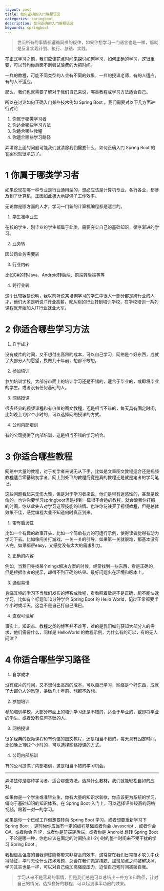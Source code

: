 ```yaml
---
layout: post
title: 如何正确的入门编程语言
categories: springboot
description: 如何正确的入门编程语言
keywords: springboot
---
```




>世间所有的事情都遵循同样的规律，如果你想学习一门语言也是一样，那就是反复实现计划、执行、总结、实践。

在正式学习之前，我们应该花点时间来探讨如何学习，如何正确的学习，这很重要，可以节约你后面不断尝试浪费的大把时间。

一样的教程，可能不同类型的人会有不同的效果，一样的授课老师，有的人适应，有的人不适应。

那么，我们也就需要了解对于我们自己来说，哪类教程或学习方法适合自己。

所以在讨论如何正确入门某些技术例如 Spring Boot ，我们需要对以下几方面进行讨论

1. 你属于哪类学习者
2. 你适合哪些学习方法
3. 你适合哪些教程
4. 你适合哪些学习路径

弄清除上面的问题可能我们就清除我们需要什么，如何正确入门 Spring Boot 的答案也就很清楚了。



# 1 你属于哪类学习者

如果说现在哪一种专业是行业通用型的，想必应该是计算机专业，各行各业，都涉及到了计算机，正因如此极大地提供了工作效率。

无论你是哪方面的人才，学习一门新的计算机编程都是适合的。

1. 学生准毕业生

在校的学生、刚毕业的学生都属于此类，需要夯实自己的基础知识，循序渐进的学习。

2. 业务转

因公司业务需要转

3. 行业内转

比如C#的转Java，Android转后端、前端转后端等等


4. 跨行业转

这个比较容易说明，我以前听说某培训学习的学生中很大一部分都是跨行业的人才，他们大多是听说IT行业高薪，就从别的行业转到培训学校，在学校培训一系列课程就开始加入IT行业就业大军。



# 2 你适合哪些学习方法
1. 自学成才

没有成片的时间，又不想付出高昂的成本，可以自己学习，网络是个好东西，成就了大部分人的愿望，换做几十年前，想都不敢想。

2. 参加培训

参加培训学校，大部分市面上的培训学习还是不错的，适合于毕业的，或即将毕业的学生。或者没有任何基础的人。

3. 网络授课

很多经典的视频课程和有价值的图文教程，还是相当不错的，每天具有固定时间，比如晚上1到2个小时的，可以选择网络授课的方式。

4. 公司内部培训

有的公司提供了内部培训，这是相当不错的学习机会。





# 3 你适合哪些教程
网络中大量的教程，对于初学者来说无从下手，比如是文章图文教程适合还是视频教程适合零基础初学者。网上到处飞的教程究竟是真的教程还是就是笔者的学习笔记。

这些问题看起来无伤大雅，但是对于学习者来说，他们是带有迷惑性的，甚至是致命的，也许你要学习springboot但是找到一篇很不合适的教程，就会浪费你打把的时间，你从此失去对学习这项技能的热情。也许你花钱买了视频教程，但是总体效果不佳，感觉编程大业不知道何时真正到来。

1. 带有启发性
   
比如一个有趣的故事开头，比如一个简单有力的可运行示例，使得读者觉得有动力学习下去。比如像闯关打游戏，一关一关的引导，如果第一关就很难，那基本没有人完，如果都很easy，又感觉没有太大的需求引力。

2. 正确的内容
   
例如，当我们寻找某个ningx解决方案的时候，经常找到一些东西，看是正确的，但是根据作者的提示，却得不到正确的结果。最好问题出在环境和版本上。

3. 通俗易懂
   
身临其境的学习下当我们发布的博客或教程，看看照着做是不是正确，能不能快速学习，比如有个标题叫10分钟学会 Spring Boot 的 Hello World，记过正常都要半个小时或半天，这岂不是自己打自己嘴巴。

4. 直观可理解
   
事实上，知识点、教程之类的博客并不难写，难的是我们如何获知大部分人的需求，他们需要什么，同样是 HelloWorld 的教程示例，为什么有的可以，有的无人问津？

# 4 你适合哪些学习路径

1. 自学成才

没有成片的时间，又不想付出高昂的成本，可以自己学习，网络是个好东西，成就了大部分人的愿望，换做几十年前，想都不敢想。

2. 参加培训

参加培训学校，大部分市面上的培训学习还是不错的，适合于毕业的，或即将毕业的学生。或者没有任何基础的人。

3. 网络授课

很多经典的视频课程和有价值的图文教程，还是相当不错的，每天具有固定时间，比如晚上1到2个小时的，可以选择网络授课的方式。

4. 公司内部培训

有的公司提供了内部培训，这是相当不错的学习机会。

---

弄清楚你是哪种学习者、适合哪些方法，选择什么教材，我们就能轻松自如的应对。

如果你是一个学生或准毕业生，你有大量的知识求新欲，你应该更为系统的学习，偏向于基础知识的知识体系。在 Spring Boot 入门上，可以选择评价较高的网络视频，跟着一对一的学习。

如果是你一个已经工作但想要转向 Spring Boot 学习，或者想要重新学习下 Spring Boot ，这时候你应当有一定的编程基础或者你会 Javascript 、或者你会 C#、或者你会 PHP，或者你是前端转后端，或者你是 Android 想转  Spring Boot ，不论是哪一种，你也应该在固定的时间挤出1-2小时的整个时间来不受干扰的学习 Spring Boot 。

我相信高强度的自我训练能够带来非常高的效率，这常常在我们日常技术攻关中获得验证，平时无论什么技术难题，总会在我们抓耳挠腮、加班加点之间被解决掉，学习其实也是一样，可以对自己施加高强度压力，迫使自己短时间突破自我。


>学习从来不是容易的事情，但是我们总是可以总结出一些方法和路径，针对自己的情况，选择良好的教程，可以起到事半功倍的效果。

 